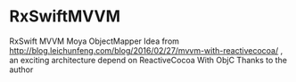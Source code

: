# RxSwiftMVVM
RxSwift MVVM Moya ObjectMapper
Idea from http://blog.leichunfeng.com/blog/2016/02/27/mvvm-with-reactivecocoa/ , an exciting architecture depend on ReactiveCocoa With ObjC
Thanks to the author
